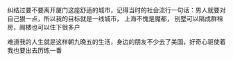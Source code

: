 纠结过要不要离开厦门这座舒适的城市，记得当时的社会流行一句话：男人就要对自己狠一点，所以我的目标就是一线城市，
上海不愧是魔都，
别墅可以隔成群租房，阁楼也可以住下很多户



难道我的人生就是这样朝九晚五的生活，身边的朋友不少去了美国，好奇心驱使着我也要出去历练一番